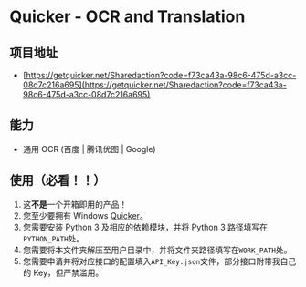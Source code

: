 # Quicker - OCR and Translation

## 项目地址

- [https://getquicker.net/Sharedaction?code=f73ca43a-98c6-475d-a3cc-08d7c216a695](https://getquicker.net/Sharedaction?code=f73ca43a-98c6-475d-a3cc-08d7c216a695)

## 能力

- 通用 OCR (百度 | 腾讯优图 | Google)

## 使用（必看！！）

1. 这**不是**一个开箱即用的产品！
2. 您至少要拥有 Windows [Quicker](https://getquicker.net)。
3. 您需要安装 Python 3 及相应的依赖模块，并将 Python 3 路径填写在`PYTHON_PATH`处。
4. 您需要将本文件夹解压至用户目录中，并将文件夹路径填写在`WORK_PATH`处。
5. 您需要申请并将对应接口的配置填入`API_Key.json`文件，部分接口附带我自己的 Key，但严禁滥用。